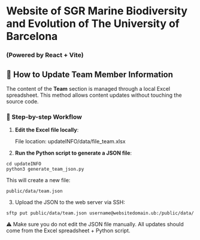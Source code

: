 # Website of SGR Marine Biodiversity and Evolution of The University of Barcelona
### (Powered by React + Vite)




## 🔄 How to Update Team Member Information

The content of the **Team** section is managed through a local Excel spreadsheet. This method allows content updates without touching the source code.

### 📁 Step-by-step Workflow

1. **Edit the Excel file locally**:
   
   File location:
        updateINFO/data/file_team.xlsx


2. **Run the Python script to generate a JSON file**:

```shell
cd updateINFO
python3 generate_team_json.py
```

This will create a new file:
```
public/data/team.json
```

3. Upload the JSON to the web server via SSH:

```shell
sftp put public/data/team.json username@websitedomain.ub:/public/data/
```
⚠️ Make sure you do not edit the JSON file manually. All updates should come from the Excel spreadsheet + Python script.

